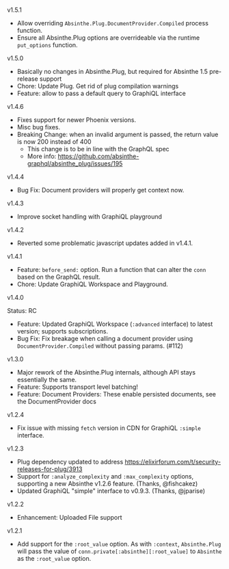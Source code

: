 v1.5.1

- Allow overriding `Absinthe.Plug.DocumentProvider.Compiled` process function.
- Ensure all Absinthe.Plug options are overrideable via the runtime `put_options` function.

v1.5.0

- Basically no changes in Absinthe.Plug, but required for Absinthe 1.5 pre-release support
- Chore: Update Plug. Get rid of plug compilation warnings
- Feature: allow to pass a default query to GraphiQL interface

v1.4.6

- Fixes support for newer Phoenix versions.
- Misc bug fixes.
- Breaking Change: when an invalid argument is passed, the return value is now 200 instead of 400
  - This change is to be in line with the GraphQL spec
  - More info: https://github.com/absinthe-graphql/absinthe_plug/issues/195

v1.4.4

- Bug Fix: Document providers will properly get context now.

v1.4.3

- Improve socket handling with GraphiQL playground

v1.4.2

- Reverted some problematic javascript updates added in v1.4.1.

v1.4.1

- Feature: `before_send:` option. Run a function that can alter the `conn` based on the GraphQL result.
- Chore: Update GraphiQL Workspace and Playground.

v1.4.0

Status: RC

- Feature: Updated GraphiQL Workspace (`:advanced` interface) to latest version; supports subscriptions.
- Bug Fix: Fix breakage when calling a document provider using `DocumentProvider.Compiled` without passing
  params. (#112)

v1.3.0

- Major rework of the Absinthe.Plug internals, although API stays essentially the same.
- Feature: Supports transport level batching!
- Feature: Document Providers: These enable persisted documents, see the DocumentProvider docs

v1.2.4

- Fix issue with missing `fetch` version in CDN for GraphiQL `:simple` interface.

v1.2.3

- Plug dependency updated to address https://elixirforum.com/t/security-releases-for-plug/3913
- Support for `:analyze_complexity` and `:max_complexity` options, supporting a new Absinthe v1.2.6 feature. (Thanks, @fishcakez)
- Updated GraphiQL "simple" interface to v0.9.3. (Thanks, @jparise)

v1.2.2

- Enhancement: Uploaded File support

v1.2.1

- Add support for the `:root_value` option. As with `:context`, `Absinthe.Plug`
will pass the value of `conn.private[:absinthe][:root_value]` to `Absinthe` as the `:root_value` option.
